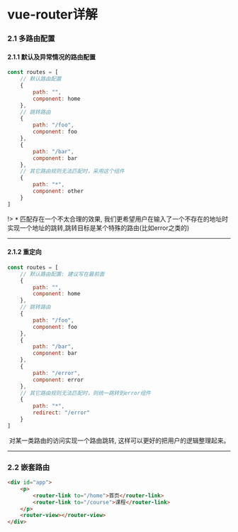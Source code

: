# vue-router详解

### 2.1 多路由配置

#### 2.1.1 默认及异常情况的路由配置

```js
const routes = [
	// 默认路由配置
	{
		path: "",
		component: home
	},
	// 跳转路由
	{
		path: "/foo",
		component: foo
    },
	{
		path: "/bar",
		component: bar
    },
	// 其它路由规则无法匹配时，采用这个组件
	{
		path: "*",
		component: other
	}
]
```

!> **`*`** 匹配存在一个不太合理的效果, 我们更希望用户在输入了一个不存在的地址时实现一个地址的跳转,跳转目标是某个特殊的路由(比如error之类的)

---

#### 2.1.2 重定向

```js
const routes = [
	// 默认路由配置: 建议写在最前面
	{
		path: "",
		component: home
	},
	// 跳转路由
	{
		path: "/foo",
		component: foo
	},
	{
		path: "/bar",
		component: bar
	},
	{
		path: "/error",
		component: error
	},
	// 其它路由规则无法匹配时，则统一跳转到error组件
	{
		path: "*",
		redirect: "/error"
	}
]
```

​	对某一类路由的访问实现一个路由跳转, 这样可以更好的把用户的逻辑整理起来。

---

### 2.2 嵌套路由

```html
<div id="app">
	<p>
		<router-link to="/home">首页</router-link>
		<router-link to="/course">课程</router-link>
	</p>
	<router-view></router-view>
</div>
```

```js

```

